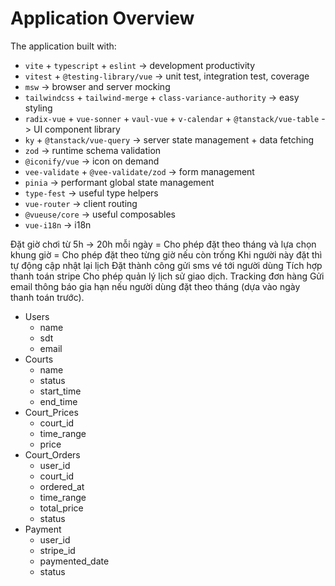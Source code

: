 # Application Overview

The application built with:

-   `vite` + `typescript` + `eslint` -> development productivity
-   `vitest` + `@testing-library/vue` -> unit test, integration test, coverage
-   `msw` -> browser and server mocking
-   `tailwindcss` + `tailwind-merge` + `class-variance-authority` -> easy styling
-   `radix-vue` + `vue-sonner` + `vaul-vue` + `v-calendar` + `@tanstack/vue-table` -> UI component library
-   `ky` + `@tanstack/vue-query` -> server state management + data fetching
-   `zod` -> runtime schema validation
-   `@iconify/vue` -> icon on demand
-   `vee-validate` + `@vee-validate/zod` -> form management
-   `pinia` -> performant global state management
-   `type-fest` -> useful type helpers
-   `vue-router` -> client routing
-   `@vueuse/core` -> useful composables
-   `vue-i18n` -> i18n

Đặt giờ chơi từ 5h -> 20h mỗi ngày
= Cho phép đặt theo tháng và lựa chọn khung giờ
= Cho phép đặt theo từng giờ nếu còn trống
Khi người này đặt thì tự động cập nhật lại lịch
Đặt thành công gửi sms vé tới người dùng
Tích hợp thanh toán stripe
Cho phép quản lý lịch sử giao dịch.
Tracking đơn hàng
Gửi email thông báo gia hạn nếu người dùng đặt theo tháng (dựa vào ngày thanh toán trước).

-   Users
    -   name
    -   sdt
    -   email
-   Courts
    -   name
    -   status
    -   start_time
    -   end_time
-   Court_Prices
    -   court_id
    -   time_range
    -   price
-   Court_Orders
    -   user_id
    -   court_id
    -   ordered_at
    -   time_range
    -   total_price
    -   status
-   Payment
    -   user_id
    -   stripe_id
    -   paymented_date
    -   status
